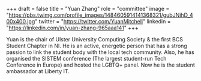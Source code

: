 +++
draft = false
title = "Yuan Zhang"
role = "committee"
image = "https://pbs.twimg.com/profile_images/1484605914141368321/gubJNihD_400x400.jpg"
twitter = "https://twitter.com/YuanMitchell"
linkedin = "https://linkedin.com/in/yuan-zhang-965aaa141"
+++

Yuan is the chair of Ulster University Computing Society & the first BCS Student Chapter in NI. He is an active, energetic person that has a strong passion to link the student body with the local tech community. Also, he has organised the SISTEM conference (The largest student-run Tech Conference in Europe) and hosted the LGBTQ+ panel. Now he is the student ambassador at Liberty IT.